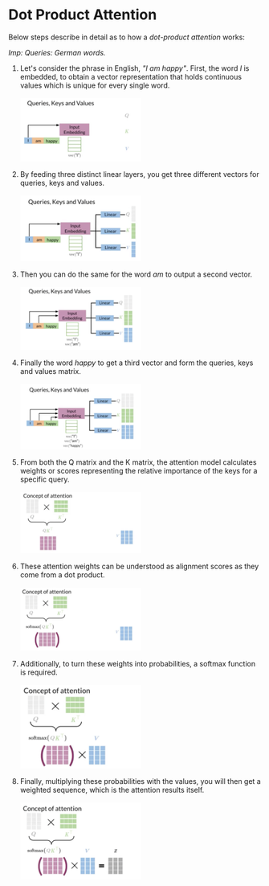 # Dot Product Attention

Below steps describe in detail as to how a *dot-product attention* works:

*Imp: Queries: German words.*

1. Let's consider the phrase in English, *"I am happy"*. 
First, the word *I* is embedded, to obtain a vector representation that holds continuous values which is unique for every single word.<br><br>
<img src="../images/7. step - 1.png" width="50%"></img><br>

2. By feeding three distinct linear layers, you get three different vectors for queries, keys and values.<br><br>
<img src="../images/8. step - 2.png" width="50%"></img><br>

3. Then you can do the same for the word *am* to output a second vector. <br><br>
<img src="../images/9. step - 3.png" width="50%"></img><br>

4. Finally the word *happy* to get a third vector and form the queries, keys and values matrix.<br><br>
<img src="../images/10. step - 4.png" width="50%"></img><br>

5. From both the Q matrix and the K matrix, the attention model calculates weights or scores representing the relative importance of the keys for a specific query.<br><br>
<img src="../images/11. step - 5.png" width="50%"></img><br>

6. These attention weights can be understood as alignment scores as they come from a dot product. <br><br>
<img src="../images/12. step - 6.png" width="50%"></img><br>

7. Additionally, to turn these weights into probabilities, a softmax function is required.<br><br>
<img src="../images/13. step - 7.png" width="50%"></img><br>

7. Finally, multiplying these probabilities with the values, you will then get a weighted sequence, which is the attention results itself.<br><br>
<img src="../images/14. step - 8.png" width="50%"></img><br>


